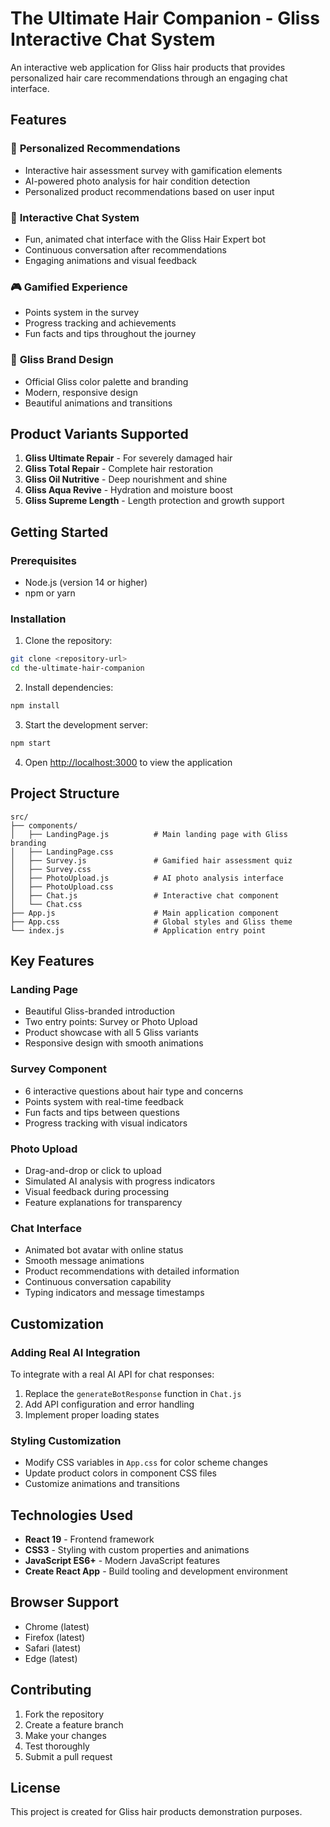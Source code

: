 # The Ultimate Hair Companion - Gliss Interactive Chat System

An interactive web application for Gliss hair products that provides personalized hair care recommendations through an engaging chat interface.

## Features

### 🎯 **Personalized Recommendations**
- Interactive hair assessment survey with gamification elements
- AI-powered photo analysis for hair condition detection
- Personalized product recommendations based on user input

### 💬 **Interactive Chat System**
- Fun, animated chat interface with the Gliss Hair Expert bot
- Continuous conversation after recommendations
- Engaging animations and visual feedback

### 🎮 **Gamified Experience**
- Points system in the survey
- Progress tracking and achievements
- Fun facts and tips throughout the journey

### 🎨 **Gliss Brand Design**
- Official Gliss color palette and branding
- Modern, responsive design
- Beautiful animations and transitions

## Product Variants Supported

1. **Gliss Ultimate Repair** - For severely damaged hair
2. **Gliss Total Repair** - Complete hair restoration
3. **Gliss Oil Nutritive** - Deep nourishment and shine
4. **Gliss Aqua Revive** - Hydration and moisture boost
5. **Gliss Supreme Length** - Length protection and growth support

## Getting Started

### Prerequisites
- Node.js (version 14 or higher)
- npm or yarn

### Installation

1. Clone the repository:
```bash
git clone <repository-url>
cd the-ultimate-hair-companion
```

2. Install dependencies:
```bash
npm install
```

3. Start the development server:
```bash
npm start
```

4. Open [http://localhost:3000](http://localhost:3000) to view the application

## Project Structure

```
src/
├── components/
│   ├── LandingPage.js          # Main landing page with Gliss branding
│   ├── LandingPage.css
│   ├── Survey.js               # Gamified hair assessment quiz
│   ├── Survey.css
│   ├── PhotoUpload.js          # AI photo analysis interface
│   ├── PhotoUpload.css
│   ├── Chat.js                 # Interactive chat component
│   └── Chat.css
├── App.js                      # Main application component
├── App.css                     # Global styles and Gliss theme
└── index.js                    # Application entry point
```

## Key Features

### Landing Page
- Beautiful Gliss-branded introduction
- Two entry points: Survey or Photo Upload
- Product showcase with all 5 Gliss variants
- Responsive design with smooth animations

### Survey Component
- 6 interactive questions about hair type and concerns
- Points system with real-time feedback
- Fun facts and tips between questions
- Progress tracking with visual indicators

### Photo Upload
- Drag-and-drop or click to upload
- Simulated AI analysis with progress indicators
- Visual feedback during processing
- Feature explanations for transparency

### Chat Interface
- Animated bot avatar with online status
- Smooth message animations
- Product recommendations with detailed information
- Continuous conversation capability
- Typing indicators and message timestamps

## Customization

### Adding Real AI Integration
To integrate with a real AI API for chat responses:

1. Replace the `generateBotResponse` function in `Chat.js`
2. Add API configuration and error handling
3. Implement proper loading states

### Styling Customization
- Modify CSS variables in `App.css` for color scheme changes
- Update product colors in component CSS files
- Customize animations and transitions

## Technologies Used

- **React 19** - Frontend framework
- **CSS3** - Styling with custom properties and animations
- **JavaScript ES6+** - Modern JavaScript features
- **Create React App** - Build tooling and development environment

## Browser Support

- Chrome (latest)
- Firefox (latest)
- Safari (latest)
- Edge (latest)

## Contributing

1. Fork the repository
2. Create a feature branch
3. Make your changes
4. Test thoroughly
5. Submit a pull request

## License

This project is created for Gliss hair products demonstration purposes.